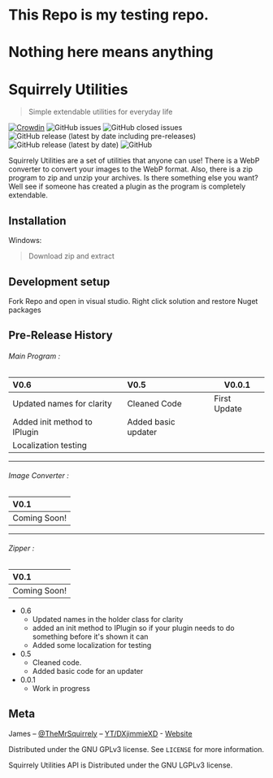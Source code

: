 # This Repo is my testing repo.
# Nothing here means anything

# Squirrely Utilities
> Simple extendable utilities for everyday life

[![Crowdin](https://badges.crowdin.net/squirrely-utilities/localized.svg)](https://crowdin.com/project/squirrely-utilities) ![GitHub issues](https://img.shields.io/github/issues-raw/MrSquirrely/SquirrelyUtilities) ![GitHub closed issues](https://img.shields.io/github/issues-closed-raw/MrSquirrely/SquirrelyUtilities) ![GitHub release (latest by date including pre-releases)](https://img.shields.io/github/v/release/MrSquirrely/SquirrelyUtilities?include_prereleases) ![GitHub release (latest by date)](https://img.shields.io/github/v/release/MrSquirrely/SquirrelyUtilities) ![GitHub](https://img.shields.io/github/license/MrSquirrely/SquirrelyUtilities)

Squirrely Utilities are a set of utilities that anyone can use! There is a WebP converter to convert your images to the WebP format. Also, there is a zip program to zip and unzip your archives. Is there something else you want? Well see if someone has created a plugin as the program is completely extendable.

## Installation
Windows: 
> Download zip and extract

## Development setup

Fork Repo and open in visual studio. Right click solution and restore Nuget packages



## Pre-Release History

###### Main Program : 

| V0.6                         | V0.5                | V0.0.1       |
| :--------------------------- | :------------------ | ------------ |
| Updated names for clarity    | Cleaned Code        | First Update |
| Added init method to IPlugin | Added basic updater |              |
| Localization testing         |                     |              |

------
###### Image Converter : 

| V0.1         |
| :----------- |
| Coming Soon! |

------
###### Zipper : 

| V0.1         |
| :----------- |
| Coming Soon! |


* 0.6 
  * Updated names in the holder class for clarity 
  * added an init method to IPlugin so if  your plugin needs to do something before it's shown it can 
  * Added some localization for testing 
* 0.5 
  * Cleaned code. 
  * Added basic code for an updater 
* 0.0.1
  * Work in progress

## Meta

James – [@TheMrSquirrely](https://twitter.com/TheMrSquirrely) – [YT/DXjimmieXD](https://youtube.com/DXjimmieXD) - [Website](http://mrsquirrely.net)

Distributed under the GNU GPLv3 license. See ``LICENSE`` for more information.

Squirrely Utilities API is Distributed under the GNU LGPLv3 license.

<!-- Markdown link & img dfn's -->
<!-- TODO: I'm tired. So thisl wait -->
